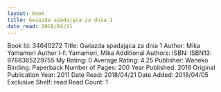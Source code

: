 ```yaml
---
layout: book
title: Gwiazda spadająca za dnia 1
date_read: 2018/04/21
---
```


Book Id: 34640272
Title: Gwiazda spadająca za dnia 1
Author: Mika Yamamori
Author l-f: Yamamori, Mika
Additional Authors: 
ISBN: 
ISBN13: 9788365229755
My Rating: 0
Average Rating: 4.25
Publisher: Waneko
Binding: Paperback
Number of Pages: 200
Year Published: 2016
Original Publication Year: 2011
Date Read: 2018/04/21
Date Added: 2018/04/05
Exclusive Shelf: read
Read Count: 1

